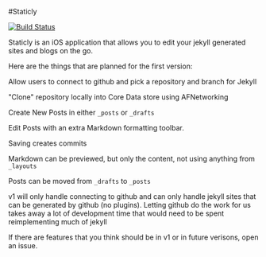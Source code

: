 #Staticly

[![Build Status](https://travis-ci.org/bringel/staticly.png?branch=master)](https://travis-ci.org/bringel/staticly)

Staticly is an iOS application that allows you to edit your jekyll generated sites and blogs on the go.

Here are the things that are planned for the first version:

Allow users to connect to github and pick a repository and branch for Jekyll

"Clone" repository locally into Core Data store using AFNetworking

Create New Posts in either `_posts` or `_drafts`

Edit Posts with an extra Markdown formatting toolbar.

Saving creates commits

Markdown can be previewed, but only the content, not using anything from `_layouts`

Posts can be moved from `_drafts` to `_posts`

v1 will only handle connecting to github and can only handle jekyll sites that can be generated by github (no plugins).
Letting github do the work for us takes away a lot of development time that would need to be spent reimplementing much of jekyll


If there are features that you think should be in v1 or in future verisons, open an issue.
